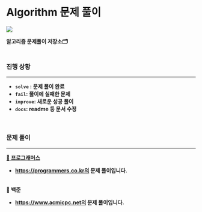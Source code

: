 # Algorithm 문제 풀이

![](https://velog.velcdn.com/images/acacia__u/post/17c5721a-e24b-45fe-b8de-ea3365c0886c/image.png)

<b> 알고리즘 문제풀이 저장소🗂 <b>
<br><br>


### 진행 상황
---

* `solve` : 문제 풀이 완료<br>
* `fail`: 풀이에 실패한 문제 <br>
* `improve`: 새로운 성공 풀이<br>
* `docs`: readme 등 문서 수정<br>

<br>

### 문제 풀이 
---

[📁 프로그래머스](https://github.com/kimjiae970/Algorithm-/blob/main/src/README.md)
* https://programmers.co.kr의 문제 풀이입니다.
<br><br>

📁 백준
* https://www.acmicpc.net의 문제 풀이입니다.


